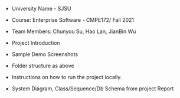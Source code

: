 - University Name - SJSU 
- Course: Enterprise Software - CMPE172/ Fall 2021
- Team Members: Chunyou Su, Hao Lan, JianBin Wu
- Project Introduction 
  
- Sample Demo Screenshots 
- Folder structure as above 
- Instructions on how to run the project locally. 
- System Diagram, Class/Sequence/Db Schema from project Report 
